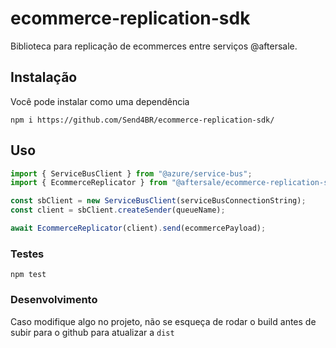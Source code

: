 # ecommerce-replication-sdk

Biblioteca para replicação de ecommerces entre serviços @aftersale.

## Instalação

Você pode instalar como uma dependência

```
npm i https://github.com/Send4BR/ecommerce-replication-sdk/
```

## Uso

```typescript
import { ServiceBusClient } from "@azure/service-bus";
import { EcommerceReplicator } from "@aftersale/ecommerce-replication-sdk";

const sbClient = new ServiceBusClient(serviceBusConnectionString);
const client = sbClient.createSender(queueName);

await EcommerceReplicator(client).send(ecommercePayload);
```

### Testes

```
npm test
```

### Desenvolvimento

Caso modifique algo no projeto, não se esqueça de rodar o build antes de subir para o github para atualizar a `dist`
